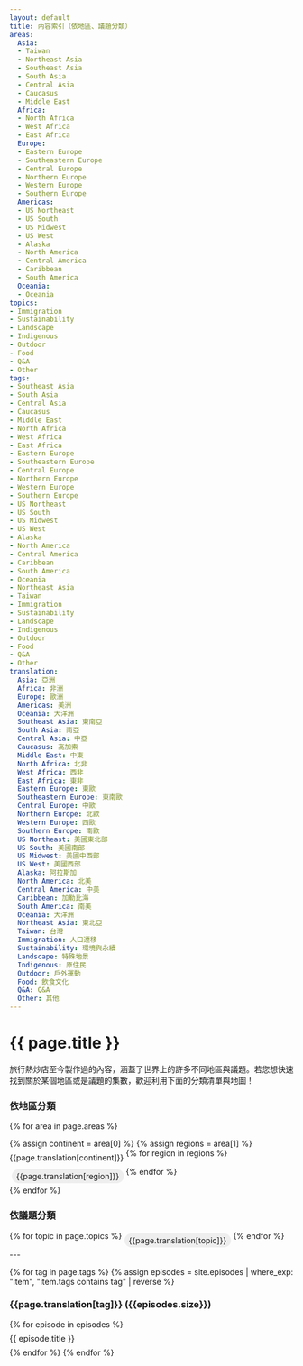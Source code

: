 ```yaml
---
layout: default
title: 內容索引（依地區、議題分類）
areas:
  Asia:
  - Taiwan
  - Northeast Asia
  - Southeast Asia
  - South Asia
  - Central Asia
  - Caucasus
  - Middle East
  Africa:
  - North Africa
  - West Africa
  - East Africa
  Europe:
  - Eastern Europe
  - Southeastern Europe
  - Central Europe
  - Northern Europe
  - Western Europe
  - Southern Europe
  Americas:
  - US Northeast
  - US South
  - US Midwest
  - US West
  - Alaska
  - North America
  - Central America
  - Caribbean
  - South America
  Oceania:
  - Oceania
topics:
- Immigration
- Sustainability
- Landscape
- Indigenous
- Outdoor
- Food
- Q&A
- Other
tags:
- Southeast Asia
- South Asia
- Central Asia
- Caucasus
- Middle East
- North Africa
- West Africa
- East Africa
- Eastern Europe
- Southeastern Europe
- Central Europe
- Northern Europe
- Western Europe
- Southern Europe
- US Northeast
- US South
- US Midwest
- US West
- Alaska
- North America
- Central America
- Caribbean
- South America
- Oceania
- Northeast Asia
- Taiwan
- Immigration
- Sustainability
- Landscape
- Indigenous
- Outdoor
- Food
- Q&A
- Other
translation:
  Asia: 亞洲
  Africa: 非洲
  Europe: 歐洲
  Americas: 美洲
  Oceania: 大洋洲
  Southeast Asia: 東南亞
  South Asia: 南亞
  Central Asia: 中亞
  Caucasus: 高加索
  Middle East: 中東
  North Africa: 北非
  West Africa: 西非
  East Africa: 東非
  Eastern Europe: 東歐
  Southeastern Europe: 東南歐
  Central Europe: 中歐
  Northern Europe: 北歐
  Western Europe: 西歐
  Southern Europe: 南歐
  US Northeast: 美國東北部
  US South: 美國南部
  US Midwest: 美國中西部
  US West: 美國西部
  Alaska: 阿拉斯加
  North America: 北美
  Central America: 中美
  Caribbean: 加勒比海
  South America: 南美
  Oceania: 大洋洲
  Northeast Asia: 東北亞
  Taiwan: 台灣
  Immigration: 人口遷移
  Sustainability: 環境與永續
  Landscape: 特殊地景
  Indigenous: 原住民
  Outdoor: 戶外運動
  Food: 飲食文化
  Q&A: Q&A
  Other: 其他
---
```

<h1>{{ page.title }}</h1>
<p>旅行熱炒店至今製作過的內容，涵蓋了世界上的許多不同地區與議題。若您想快速找到關於某個地區或是議題的集數，歡迎利用下面的分類清單與地圖！</p>

### 依地區分類

{% for area in page.areas %}
  <div style="display: flex; flex-wrap: wrap">
    {% assign continent = area[0] %}
    {% assign regions = area[1] %}
    <div style="margin: 8px 4px 8px 0">{{page.translation[continent]}}</div>
    {% for region in regions %}
    <div style="background-color: #eeeeee; margin: 4px; padding: 4px 8px; border-radius: 16px">
      <a href="#{{region}}" style="text-decoration: none">{{page.translation[region]}}</a>
    </div>
    {% endfor %}
  </div>
{% endfor %}

### 依議題分類

<div style="display: flex; flex-wrap: wrap">
  {% for topic in page.topics %}
  <div style="background-color: #eeeeee; margin: 4px; padding: 4px 8px; border-radius: 16px">
    <a href="#{{topic}}" style="text-decoration: none">{{page.translation[topic]}}</a>
  </div>
  {% endfor %}
</div>
---

{% for tag in page.tags %}
  {% assign episodes = site.episodes | where_exp: "item", "item.tags contains tag" | reverse %}
  <h3 id="{{tag}}">{{page.translation[tag]}} ({{episodes.size}})</h3>
  {% for episode in episodes %}
  <div style="font-size: 0.9rem; margin: 8px 0">
    <a href="{{ episode.url }}" style="text-decoration: none">{{ episode.title }}</a>
  </div>
  {% endfor %}
{% endfor %}